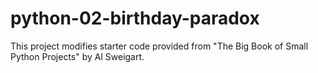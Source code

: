 # python-02-birthday-paradox

This project modifies starter code provided from "The Big Book of Small Python Projects" by Al Sweigart.
